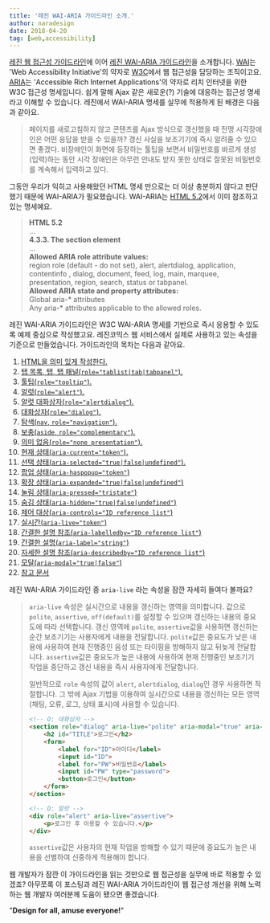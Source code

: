 ```yaml
---
title: '레진 WAI-ARIA 가이드라인 소개.'
author: naradesign
date: 2018-04-20
tag: [web,accessibility]
---
```

<a href="https://github.com/lezhin/accessibility" class="forkme"></a>

[레진 웹 접근성 가이드라인](https://github.com/lezhin/accessibility/blob/master/README.md)에 이어 [레진 WAI-ARIA 가이드라인](https://github.com/lezhin/accessibility/blob/master/aria/README.md)을 소개합니다. [WAI](https://www.w3.org/WAI/)는 'Web Accessibility Initiative'의 약자로 [W3C](https://www.w3.org/)에서 웹 접근성을 담당하는 조직이고요. [ARIA](https://www.w3.org/TR/wai-aria-1.1/)는 'Accessible Rich Internet Applications'의 약자로 리치 인터넷을 위한 W3C 접근성 명세입니다. 쉽게 말해 Ajax 같은 새로운(?) 기술에 대응하는 접근성 명세라고 이해할 수 있습니다. 레진에서 WAI-ARIA 명세를 실무에 적용하게 된 배경은 다음과 같아요.

> 페이지를 새로고침하지 않고 콘텐츠를 Ajax 방식으로 갱신했을 때 전맹 시각장애인은 어떤 응답을 받을 수 있을까? 갱신 사실을 보조기기에 즉시 알려줄 수 있으면 좋겠다. 비장애인이 화면에 등장하는 툴팁을 보면서 비밀번호를 바르게 생성(입력)하는 동안 시각 장애인은 아무런 안내도 받지 못한 상태로 잘못된 비밀번호를 계속해서 입력하고 있다.

그동안 우리가 익히고 사용해왔던 HTML 명세 만으로는 더 이상 충분하지 않다고 판단했기 때문에 WAI-ARIA가 필요했습니다. WAI-ARIA는 [HTML 5.2](https://www.w3.org/TR/html52/)에서 이미 참조하고 있는 명세예요.

> **HTML 5.2**<br>
> ...<br>
> **4.3.3. The section element**<br>
> ...<br>
> **Allowed ARIA role attribute values:**<br>
> region role (default - do not set), alert, alertdialog, application, contentinfo , dialog, document, feed, log, main, marquee, presentation, region, search, status or tabpanel.<br>
> **Allowed ARIA state and property attributes:**<br>
> Global aria-\* attributes<br>
> Any aria-\* attributes applicable to the allowed roles.

레진 WAI-ARIA 가이드라인은 W3C WAI-ARIA 명세를 기반으로 즉시 응용할 수 있도록 예제 중심으로 작성했고요. 레진코믹스 웹 서비스에서 실제로 사용하고 있는 속성을 기준으로 만들었습니다. 가이드라인의 목차는 다음과 같아요.

1. [HTML을 의미 있게 작성한다.](https://github.com/lezhin/accessibility/blob/master/aria/README.md#html)
2. [탭 목록, 탭, 탭 패널(`role="tablist|tab|tabpanel"`).](https://github.com/lezhin/accessibility/blob/master/aria/README.md#tab)
3. [툴팁(`role="tooltip"`).](https://github.com/lezhin/accessibility/blob/master/aria/README.md#tooltip)
4. [알럿(`role="alert"`).](https://github.com/lezhin/accessibility/blob/master/aria/README.md#alert)
5. [알럿 대화상자(`role="alertdialog"`).](https://github.com/lezhin/accessibility/blob/master/aria/README.md#alertdialog)
6. [대화상자(`role="dialog"`).](https://github.com/lezhin/accessibility/blob/master/aria/README.md#dialog)
7. [탐색(`nav`, `role="navigation"`).](https://github.com/lezhin/accessibility/blob/master/aria/README.md#nav)
8. [보충(`aside`, `role="complementary"`).](https://github.com/lezhin/accessibility/blob/master/aria/README.md#aside)
9. [의미 없음(`role="none presentation"`).](https://github.com/lezhin/accessibility/blob/master/aria/README.md#none)
10. [현재 상태(`aria-current="token"`).](https://github.com/lezhin/accessibility/blob/master/aria/README.md#aria-current)
11. [선택 상태(`aria-selected="true|false|undefined"`).](https://github.com/lezhin/accessibility/blob/master/aria/README.md#aria-selected)
12. [팝업 상태(`aria-haspopup="token"`)](https://github.com/lezhin/accessibility/blob/master/aria/README.md#aria-haspopup)
13. [확장 상태(`aria-expanded="true|false|undefined"`)](https://github.com/lezhin/accessibility/blob/master/aria/README.md#aria-expanded)
14. [눌림 상태(`aria-pressed="tristate"`)](https://github.com/lezhin/accessibility/blob/master/aria/README.md#aria-pressed)
15. [숨김 상태(`aria-hidden="true|false|undefined"`)](https://github.com/lezhin/accessibility/blob/master/aria/README.md#aria-hidden)
16. [제어 대상(`aria-controls="ID reference list"`)](https://github.com/lezhin/accessibility/blob/master/aria/README.md#aria-controls)
17. [실시간(`aria-live="token"`)](https://github.com/lezhin/accessibility/blob/master/aria/README.md#aria-live)
18. [간결한 설명 참조(`aria-labelledby="ID reference list"`)](https://github.com/lezhin/accessibility/blob/master/aria/README.md#aria-labelledby)
19. [간결한 설명(`aria-label="string"`)](https://github.com/lezhin/accessibility/blob/master/aria/README.md#aria-label)
20. [자세한 설명 참조(`aria-describedby="ID reference list"`)](https://github.com/lezhin/accessibility/blob/master/aria/README.md#aria-describedby)
21. [모달(`aria-modal="true|false"`)](https://github.com/lezhin/accessibility/blob/master/aria/README.md#aria-modal)
22. [참고 문서](https://github.com/lezhin/accessibility/blob/master/aria/README.md#references)

레진 WAI-ARIA 가이드라인 중 `aria-live` 라는 속성을 잠깐 자세히 들여다 볼까요?

> `aria-live` 속성은 실시간으로 내용을 갱신하는 영역을 의미합니다. 값으로 `polite`, `assertive`, `off(default)`를 설정할 수 있으며 갱신하는 내용의 중요도에 따라 선택합니다. 갱신 영역에 `polite`, `assertive`값을 사용하면 갱신하는 순간 보조기기는 사용자에게 내용을 전달합니다. `polite`값은 중요도가 낮은 내용에 사용하여 현재 진행중인 음성 또는 타이핑을 방해하지 않고 뒤늦게 전달합니다. `assertive`값은 중요도가 높은 내용에 사용하여 현재 진행중인 보조기기 작업을 중단하고 갱신 내용을 즉시 사용자에게 전달합니다.
>
> 일반적으로 `role` 속성의 값이 `alert`, `alertdialog`, `dialog`인 경우 사용하면 적절합니다. 그 밖에 Ajax 기법을 이용하여 실시간으로 내용을 갱신하는 모든 영역(채팅, 오류, 로그, 상태 표시)에 사용할 수 있습니다.
>
> ```html
> <!-- O: 대화상자 -->
> <section role="dialog" aria-live="polite" aria-modal="true" aria-labelledby="TITLE">
>     <h2 id="TITLE">로그인</h2>
>     <form>
>         <label for="ID">아이디</label>
>         <input id="ID">
>         <label for="PW">비밀번호</label>
>         <input id="PW" type="password">
>         <button>로그인</button>
>     </form>
> </section>
>
> <!-- O: 알럿 -->
> <div role="alert" aria-live="assertive">
>     <p>로그인 후 이용할 수 있습니다.</p>
> </div>
> ```
>
> `assertive`값은 사용자의 현재 작업을 방해할 수 있기 때문에 중요도가 높은 내용을 선별하여 신중하게 적용해야 합니다.

웹 개발자가 잠깐 이 가이드라인을 읽는 것만으로 웹 접근성을 실무에 바로 적용할 수 있겠죠? 아무쪼록 이 포스팅과 레진 WAI-ARIA 가이드라인이 웹 접근성 개선을 위해 노력하는 웹 개발자 여러분께 도움이 됐으면 좋겠습니다.

&quot;**Design for all, amuse everyone!**&quot;
